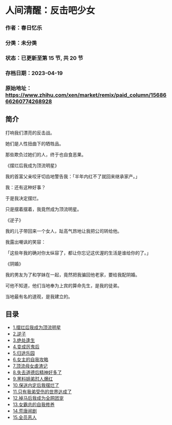 # 人间清醒：反击吧少女

### 作者：春日忆乐

### 分类：未分类

### 状态：已更新至第 15 节, 共 20 节

### 存档日期：2023-04-19

### 原始地址：https://www.zhihu.com/xen/market/remix/paid_column/1568666260774268928


## 简介
打响我们漂亮的反击战。


她们是人性扭曲下的牺牲品。


那些欺负过她们的人，终于也自食恶果。


《摆烂后我成为顶流明星》


我的首富父亲咬牙切齿地警告我：「半年内红不了就回来继承家产。」


我：还有这种好事？


于是我决定摆烂。


只是摆着摆着，我竟然成为顶流明星。


《逆子》


我的儿子带回来一个女人，趾高气昂地让我把公司转给他。


我露出嘲讽的笑容：


「这些年我的确对你太纵容了，都让你忘记这优渥的生活是谁给你的了。」


《阴婚》


我的男友为了和学妹在一起，竟然把我骗回他老家，要给我配阴婚。


可他不知道，他们当地奉为上宾的算命先生，是我的徒弟。


当地最有名的道观，是我建立的。




## 目录
- [1.摆烂后我成为顶流明星](1.摆烂后我成为顶流明星.md)<!-- 2022-10-26 12:05 -->
- [2.逆子](2.逆子.md)<!-- 2022-10-27 04:41 -->
- [3.绝处逢生](3.绝处逢生.md)<!-- 2022-11-08 05:40 -->
- [4.变成厉鬼后](4.变成厉鬼后.md)<!-- 2022-11-18 07:39 -->
- [5.归途乐园](5.归途乐园.md)<!-- 2022-11-21 07:54 -->
- [6.女主的自我攻略](6.女主的自我攻略.md)<!-- 2022-12-08 10:21 -->
- [7.顶流母女虐渣记](7.顶流母女虐渣记.md)<!-- 2022-12-16 14:48 -->
- [8.失去道德后精神好多了](8.失去道德后精神好多了.md)<!-- 2022-12-28 06:38 -->
- [9.黑料姐弟怼人爆红](9.黑料姐弟怼人爆红.md)<!-- 2023-01-14 10:58 -->
- [10.保送内定后我摆烂了](10.保送内定后我摆烂了.md)<!-- 2023-01-26 03:25 -->
- [11.只有我弟受伤的世界达成了](11.只有我弟受伤的世界达成了.md)<!-- 2023-02-22 07:44 -->
- [12.掉马后我成为全网团宠](12.掉马后我成为全网团宠.md)<!-- 2023-03-02 12:47 -->
- [13.女霸总的自我修养](13.女霸总的自我修养.md)<!-- 2023-03-05 11:50 -->
- [14.荒唐闹剧](14.荒唐闹剧.md)<!-- 2023-04-11 06:50 -->
- [15.全员恶人](15.全员恶人.md)<!-- 2023-04-18 08:25 -->